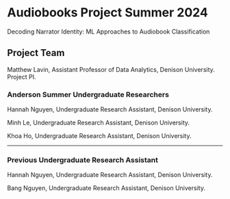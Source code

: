 # Audiobooks Project Summer 2024
Decoding Narrator Identity: ML Approaches to Audiobook Classification 

## Project Team

Matthew Lavin, Assistant Professor of Data Analytics, Denison University. Project PI.

### Anderson Summer Undergraduate Researchers

Hannah Nguyen, Undergraduate Research Assistant, Denison University.

Minh Le, Undergraduate Research Assistant, Denison University.

Khoa Ho, Undergraduate Research Assistant, Denison University.

---

### Previous Undergraduate Research Assistant

Hannah Nguyen, Undergraduate Research Assistant, Denison University.

Bang Nguyen, Undergraduate Research Assistant, Denison University.
